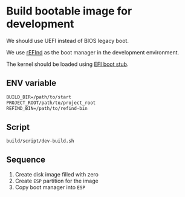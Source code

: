 # Build bootable image for development

We should use UEFI instead of BIOS legacy boot.

We use [rEFInd](https://www.rodsbooks.com/refind/) as the boot manager in the development environment.

The kernel should be loaded using [EFI boot stub](https://www.kernel.org/doc/html/latest/admin-guide/efi-stub.html).

## ENV variable

```txt
BUILD_DIR=/path/to/start
PROJECT_ROOT/path/to/project_root
REFIND_BIN=/path/to/refind-bin
```

## Script

```bash
build/script/dev-build.sh
```

## Sequence

1. Create disk image filled with zero
2. Create `ESP` partition for the image
3. Copy boot manager into `ESP`